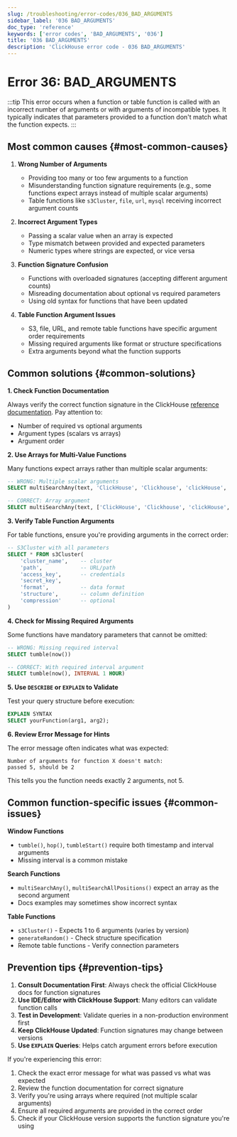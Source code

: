 ```yaml
---
slug: /troubleshooting/error-codes/036_BAD_ARGUMENTS
sidebar_label: '036 BAD_ARGUMENTS'
doc_type: 'reference'
keywords: ['error codes', 'BAD_ARGUMENTS', '036']
title: '036 BAD_ARGUMENTS'
description: 'ClickHouse error code - 036 BAD_ARGUMENTS'
---
```


# Error 36: BAD_ARGUMENTS

:::tip
This error occurs when a function or table function is called with an incorrect number of arguments or with arguments of incompatible types.
It typically indicates that parameters provided to a function don't match what the function expects.
:::
> 
## Most common causes {#most-common-causes}

1. **Wrong Number of Arguments**
    - Providing too many or too few arguments to a function
    - Misunderstanding function signature requirements (e.g., some functions expect arrays instead of multiple scalar arguments)
    - Table functions like `s3Cluster`, `file`, `url`, `mysql` receiving incorrect argument counts

2. **Incorrect Argument Types**
    - Passing a scalar value when an array is expected
    - Type mismatch between provided and expected parameters
    - Numeric types where strings are expected, or vice versa

3. **Function Signature Confusion**
    - Functions with overloaded signatures (accepting different argument counts)
    - Misreading documentation about optional vs required parameters
    - Using old syntax for functions that have been updated

4. **Table Function Argument Issues**
    - S3, file, URL, and remote table functions have specific argument order requirements
    - Missing required arguments like format or structure specifications
    - Extra arguments beyond what the function supports

## Common solutions {#common-solutions}

**1. Check Function Documentation**

Always verify the correct function signature in the ClickHouse [reference documentation](/sql-reference).
Pay attention to:
- Number of required vs optional arguments
- Argument types (scalars vs arrays)
- Argument order

**2. Use Arrays for Multi-Value Functions**

Many functions expect arrays rather than multiple scalar arguments:

```sql
-- WRONG: Multiple scalar arguments
SELECT multiSearchAny(text, 'ClickHouse', 'Clickhouse', 'clickHouse', 'clickhouse')

-- CORRECT: Array argument
SELECT multiSearchAny(text, ['ClickHouse', 'Clickhouse', 'clickHouse', 'clickhouse'])
```

**3. Verify Table Function Arguments**

For table functions, ensure you're providing arguments in the correct order:

```sql
-- S3Cluster with all parameters
SELECT * FROM s3Cluster(
    'cluster_name',    -- cluster
    'path',            -- URL/path
    'access_key',      -- credentials
    'secret_key',
    'format',          -- data format
    'structure',       -- column definition
    'compression'      -- optional
)
```

**4. Check for Missing Required Arguments**

Some functions have mandatory parameters that cannot be omitted:

```sql
-- WRONG: Missing required interval
SELECT tumble(now())

-- CORRECT: With required interval argument
SELECT tumble(now(), INTERVAL 1 HOUR)
```

**5. Use `DESCRIBE` or `EXPLAIN` to Validate**

Test your query structure before execution:

```sql
EXPLAIN SYNTAX
SELECT yourFunction(arg1, arg2);
```

**6. Review Error Message for Hints**

The error message often indicates what was expected:
```text
Number of arguments for function X doesn't match:
passed 5, should be 2
```

This tells you the function needs exactly 2 arguments, not 5.

## Common function-specific issues {#common-issues}

**Window Functions**
- `tumble()`, `hop()`, `tumbleStart()` require both timestamp and interval arguments
- Missing interval is a common mistake

**Search Functions**
- `multiSearchAny()`, `multiSearchAllPositions()` expect an array as the second argument
- Docs examples may sometimes show incorrect syntax

**Table Functions**
- `s3Cluster()` - Expects 1 to 6 arguments (varies by version)
- `generateRandom()` - Check structure specification
- Remote table functions - Verify connection parameters

## Prevention tips {#prevention-tips}

1. **Consult Documentation First**: Always check the official ClickHouse docs for function signatures
2. **Use IDE/Editor with ClickHouse Support**: Many editors can validate function calls
3. **Test in Development**: Validate queries in a non-production environment first
4. **Keep ClickHouse Updated**: Function signatures may change between versions
5. **Use `EXPLAIN` Queries**: Helps catch argument errors before execution

If you're experiencing this error:
1. Check the exact error message for what was passed vs what was expected
2. Review the function documentation for correct signature
3. Verify you're using arrays where required (not multiple scalar arguments)
4. Ensure all required arguments are provided in the correct order
5. Check if your ClickHouse version supports the function signature you're using